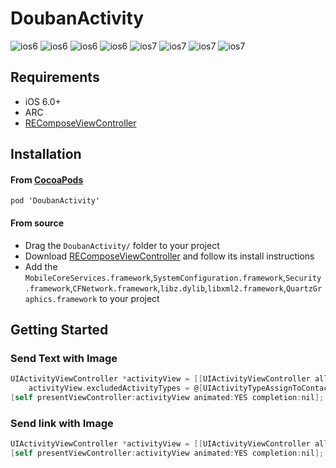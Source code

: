 DoubanActivity
==============
![ios6](https://raw.github.com/iDay/DoubanActivity/master/6-1.png)
![ios6](https://raw.github.com/iDay/DoubanActivity/master/6-2.png)
![ios6](https://raw.github.com/iDay/DoubanActivity/master/6-3.png)
![ios6](https://raw.github.com/iDay/DoubanActivity/master/6-4.png)
![ios7](https://raw.github.com/iDay/DoubanActivity/master/7-1.png)
![ios7](https://raw.github.com/iDay/DoubanActivity/master/7-2.png)
![ios7](https://raw.github.com/iDay/DoubanActivity/master/7-3.png)
![ios7](https://raw.github.com/iDay/DoubanActivity/master/7-4.png)

## Requirements

* iOS 6.0+
* ARC
* [REComposeViewController](https://github.com/romaonthego/REComposeViewController)

## Installation

#### From [CocoaPods](http://www.cocoapods.org)

`pod 'DoubanActivity'`

#### From source

* Drag the `DoubanActivity/` folder to your project
* Download [REComposeViewController](https://github.com/romaonthego/REComposeViewController) and follow its install instructions
* Add the `MobileCoreServices.framework`,`SystemConfiguration.framework`,`Security.framework`,`CFNetwork.framework`,`libz.dylib`,`libxml2.framework`,`QuartzGraphics.framework` to your project

## Getting Started

### Send Text with Image

````objective-c
UIActivityViewController *activityView = [[UIActivityViewController alloc] initWithActivityItems:@[@"Title here", [UIImage imageNamed:@"OAuth"]] applicationActivities:@[[[DoubanActivity alloc] initWithViewController:self apiKey:@"04e0b2ab7ca02a8a0ea2180275e07f9e" privateKey:@"4275ee2fa3689a2f"]]];
    activityView.excludedActivityTypes = @[UIActivityTypeAssignToContact, UIActivityTypeCopyToPasteboard, UIActivityTypePrint];
[self presentViewController:activityView animated:YES completion:nil];
````

### Send link with Image

````objective-c
UIActivityViewController *activityView = [[UIActivityViewController alloc] initWithActivityItems:@[@"Title here", [NSURL URLWithString:@"http://www.google.com"], [NSURL URLWithString:@"https://www.google.com/images/srpr/logo11w.png"]] applicationActivities:@[[[DoubanActivity alloc] initWithViewController:self apiKey:@"04e0b2ab7ca02a8a0ea2180275e07f9e" privateKey:@"4275ee2fa3689a2f"]]];
[self presentViewController:activityView animated:YES completion:nil];
````
